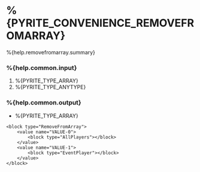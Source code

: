 # %{PYRITE_CONVENIENCE_REMOVEFROMARRAY}

%{help.removefromarray.summary}

### %{help.common.input}

1. %{PYRITE_TYPE_ARRAY}
2. %{PYRITE_TYPE_ANYTYPE}

### %{help.common.output}

-   %{PYRITE_TYPE_ARRAY}

```
<block type="RemoveFromArray">
    <value name="VALUE-0">
        <block type="AllPlayers"></block>
    </value>
    <value name="VALUE-1">
        <block type="EventPlayer"></block>
    </value>
</block>
```